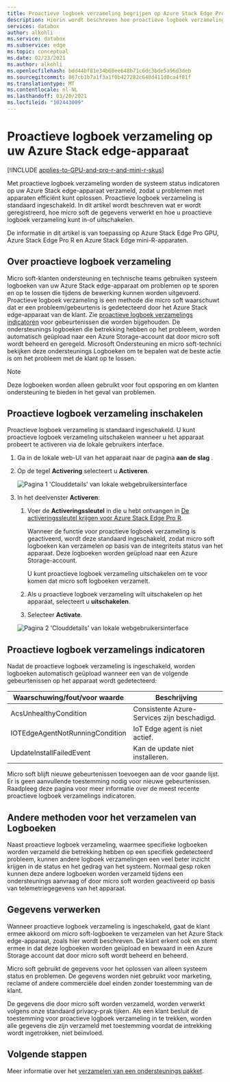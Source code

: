 ```yaml
---
title: Proactieve logboek verzameling begrijpen op Azure Stack Edge Pro-apparaat
description: Hierin wordt beschreven hoe proactieve logboek verzameling wordt uitgevoerd op een Azure Stack Edge Pro-apparaat en hoe dit wordt uitgeschakeld.
services: databox
author: alkohli
ms.service: databox
ms.subservice: edge
ms.topic: conceptual
ms.date: 02/23/2021
ms.author: alkohli
ms.openlocfilehash: bdd44bf81e34b60ee648b71c6dc3bde5a96d3deb
ms.sourcegitcommit: 867cb1b7a1f3a1f0b427282c648d411d0ca4f81f
ms.translationtype: MT
ms.contentlocale: nl-NL
ms.lasthandoff: 03/20/2021
ms.locfileid: "102443009"
---
```

# <a name="proactive-log-collection-on-your-azure-stack-edge-device"></a>Proactieve logboek verzameling op uw Azure Stack edge-apparaat

[!INCLUDE [applies-to-GPU-and-pro-r-and-mini-r-skus](../../includes/azure-stack-edge-applies-to-gpu-pro-r-mini-r-sku.md)]

Met proactieve logboek verzameling worden de systeem status indicatoren op uw Azure Stack edge-apparaat verzameld, zodat u problemen met apparaten efficiënt kunt oplossen. Proactieve logboek verzameling is standaard ingeschakeld. In dit artikel wordt beschreven wat er wordt geregistreerd, hoe micro soft de gegevens verwerkt en hoe u proactieve logboek verzameling kunt in-of uitschakelen. 

De informatie in dit artikel is van toepassing op Azure Stack Edge Pro GPU, Azure Stack Edge Pro R en Azure Stack Edge mini-R-apparaten.

## <a name="about-proactive-log-collection"></a>Over proactieve logboek verzameling

Micro soft-klanten ondersteuning en technische teams gebruiken systeem logboeken van uw Azure Stack edge-apparaat om problemen op te sporen en op te lossen die tijdens de bewerking kunnen worden uitgevoerd. Proactieve logboek verzameling is een methode die micro soft waarschuwt dat er een probleem/gebeurtenis is gedetecteerd door het Azure Stack edge-apparaat van de klant. Zie [proactieve logboek verzamelings indicatoren](#proactive-log-collection-indicators) voor gebeurtenissen die worden bijgehouden. De ondersteunings logboeken die betrekking hebben op het probleem, worden automatisch geüpload naar een Azure Storage-account dat door micro soft wordt beheerd en geregeld. Microsoft Ondersteuning en micro soft-technici bekijken deze ondersteunings Logboeken om te bepalen wat de beste actie is om het probleem met de klant op te lossen.

> [!NOTE]
> Deze logboeken worden alleen gebruikt voor fout opsporing en om klanten ondersteuning te bieden in het geval van problemen.


## <a name="enabling-proactive-log-collection"></a>Proactieve logboek verzameling inschakelen

Proactieve logboek verzameling is standaard ingeschakeld. U kunt proactieve logboek verzameling uitschakelen wanneer u het apparaat probeert te activeren via de lokale gebruikers interface. 

1. Ga in de lokale web-UI van het apparaat naar de pagina **aan de slag** .

2. Op de tegel **Activering** selecteert u **Activeren**. 

    ![Pagina 1 'Clouddetails' van lokale webgebruikersinterface](./media/azure-stack-edge-pro-r-deploy-activate/activate-1.png)

3. In het deelvenster **Activeren**:

   1. Voer de **Activeringssleutel** in die u hebt ontvangen in [De activeringssleutel krijgen voor Azure Stack Edge Pro R](azure-stack-edge-pro-r-deploy-prep.md#get-the-activation-key).

      Wanneer de functie voor proactieve logboek verzameling is geactiveerd, wordt deze standaard ingeschakeld, zodat micro soft logboeken kan verzamelen op basis van de integriteits status van het apparaat. Deze logboeken worden geüpload naar een Azure Storage-account. 

      U kunt proactieve logboek verzameling uitschakelen om te voor komen dat micro soft logboeken verzamelt.

   1. Als u proactieve logboek verzameling wilt uitschakelen op het apparaat, selecteert u **uitschakelen**.

   1. Selecteer **Activate**.

   ![Pagina 2 'Clouddetails' van lokale webgebruikersinterface](./media/azure-stack-edge-pro-r-deploy-activate/activate-2.png)

## <a name="proactive-log-collection-indicators"></a>Proactieve logboek verzamelings indicatoren

Nadat de proactieve logboek verzameling is ingeschakeld, worden logboeken automatisch geüpload wanneer een van de volgende gebeurtenissen op het apparaat wordt gedetecteerd:  


|Waarschuwing/fout/voor waarde  |Beschrijving  |
|---------|---------|
|AcsUnhealthyCondition     |Consistente Azure-Services zijn beschadigd.         |
|IOTEdgeAgentNotRunningCondition      |IoT Edge agent is niet actief.         |
|UpdateInstallFailedEvent | Kan de update niet installeren.        |

 
Micro soft blijft nieuwe gebeurtenissen toevoegen aan de voor gaande lijst. Er is geen aanvullende toestemming nodig voor nieuwe gebeurtenissen. Raadpleeg deze pagina voor meer informatie over de meest recente proactieve logboek verzamelings indicatoren.    
 

## <a name="other-log-collection-methods"></a>Andere methoden voor het verzamelen van Logboeken

Naast proactieve logboek verzameling, waarmee specifieke logboeken worden verzameld die betrekking hebben op een specifiek gedetecteerd probleem, kunnen andere logboek verzamelingen een veel beter inzicht krijgen in de status en het gedrag van het systeem. Normaal gesp roken kunnen deze andere logboeken worden verzameld tijdens een ondersteunings aanvraag of door micro soft worden geactiveerd op basis van telemetriegegevens van het apparaat.

## <a name="handling-data"></a>Gegevens verwerken

Wanneer proactieve logboek verzameling is ingeschakeld, gaat de klant ermee akkoord om micro soft-logboeken te verzamelen van het Azure Stack edge-apparaat, zoals hier wordt beschreven. De klant erkent ook en stemt ermee in dat deze logboeken worden geüpload en bewaard in een Azure Storage account dat door micro soft wordt beheerd en beheerd.

Micro soft gebruikt de gegevens voor het oplossen van alleen systeem status en problemen. De gegevens worden niet gebruikt voor marketing, reclame of andere commerciële doel einden zonder toestemming van de klant. 

De gegevens die door micro soft worden verzameld, worden verwerkt volgens onze standaard privacy-prak tijken. Als een klant besluit de toestemming voor proactieve logboek verzameling in te trekken, worden alle gegevens die zijn verzameld met toestemming voordat de intrekking wordt ingetrokken, niet beïnvloed.

## <a name="next-steps"></a>Volgende stappen

Meer informatie over het [verzamelen van een ondersteunings pakket](azure-stack-edge-gpu-troubleshoot.md#collect-support-package).